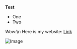 __Test__
* One
* Two

*Wow!*\n
Here is my website: 
[Link](https://emubarka.github.io/cse15l-lab-report/index.html)

![Image](https://imgs.search.brave.com/46eRfIOD5NH574laClunZF5yQzy9LuxIf1l-C9hmboE/rs:fit:847:225:1/g:ce/aHR0cHM6Ly90c2U0/Lm1tLmJpbmcubmV0/L3RoP2lkPU9JUC5T/WUdmNHhxQTdWMXVa/aTJ0Snd6YnpBSGFF/SiZwaWQ9QXBp)
